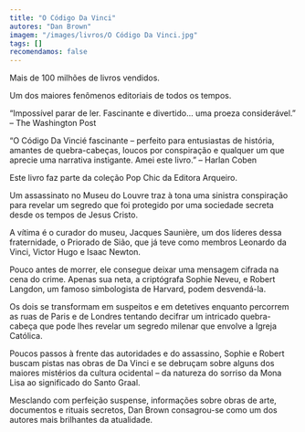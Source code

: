 ```yaml
---
title: "O Código Da Vinci"
autores: "Dan Brown"
imagem: "/images/livros/O Código Da Vinci.jpg"
tags: []
recomendamos: false
---
```


Mais de 100 milhões de livros vendidos.

Um dos maiores fenômenos editoriais de todos os tempos.

“Impossível parar de ler. Fascinante e divertido... uma proeza considerável.” – The Washington Post

“O Código Da Vincié fascinante – perfeito para entusiastas de história, amantes de quebra-cabeças, loucos por conspiração e qualquer um que aprecie uma narrativa instigante. Amei este livro.” – Harlan Coben

Este livro faz parte da coleção Pop Chic da Editora Arqueiro.

Um assassinato no Museu do Louvre traz à tona uma sinistra conspiração para revelar um segredo que foi protegido por uma sociedade secreta desde os tempos de Jesus Cristo.

A vítima é o curador do museu, Jacques Saunière, um dos líderes dessa fraternidade, o Priorado de Sião, que já teve como membros Leonardo da Vinci, Victor Hugo e Isaac Newton.

Pouco antes de morrer, ele consegue deixar uma mensagem cifrada na cena do crime. Apenas sua neta, a criptógrafa Sophie Neveu, e Robert Langdon, um famoso simbologista de Harvard, podem desvendá-la.

Os dois se transformam em suspeitos e em detetives enquanto percorrem as ruas de Paris e de Londres tentando decifrar um intricado quebra-cabeça que pode lhes revelar um segredo milenar que envolve a Igreja Católica.

Poucos passos à frente das autoridades e do assassino, Sophie e Robert buscam pistas nas obras de Da Vinci e se debruçam sobre alguns dos maiores mistérios da cultura ocidental – da natureza do sorriso da Mona Lisa ao significado do Santo Graal.

Mesclando com perfeição suspense, informações sobre obras de arte, documentos e rituais secretos, Dan Brown consagrou-se como um dos autores mais brilhantes da atualidade.
